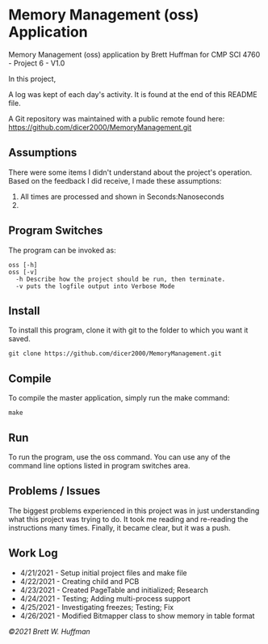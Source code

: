# Memory Management (oss) Application

Memory Management (oss) application by Brett Huffman for CMP SCI 4760 - Project 6 - V1.0

In this project, 

A log was kept of each day's activity.  It is found at the end of this README file.

A Git repository was maintained with a public remote found here: https://github.com/dicer2000/MemoryManagement.git

## Assumptions
There were some items I didn't understand about the project's operation.  Based on the feedback I did receive, I made these assumptions:

1. All times are processed and shown in Seconds:Nanoseconds
2. 

## Program Switches
The program can be invoked as:

```
oss [-h] 
oss [-v]
  -h Describe how the project should be run, then terminate.
  -v puts the logfile output into Verbose Mode
```

## Install
To install this program, clone it with git to the folder to which you want 
it saved.
```
git clone https://github.com/dicer2000/MemoryManagement.git
```
## Compile
To compile the master application, simply run the make command:
```
make
```
## Run
To run the program, use the oss command.  You can use any of the command line options listed in program switches area.

## Problems / Issues

The biggest problems experienced in this project was in just understanding what this project was trying to do.  It took me reading and re-reading the instructions many times.  Finally, it became clear, but it was a push.

## Work Log

- 4/21/2021 - Setup initial project files and make file
- 4/22/2021 - Creating child and PCB
- 4/23/2021 - Created PageTable and initialized; Research
- 4/24/2021 - Testing; Adding multi-process support
- 4/25/2021 - Investigating freezes; Testing; Fix
- 4/26/2021 - Modified Bitmapper class to show memory in table format


*©2021 Brett W. Huffman*